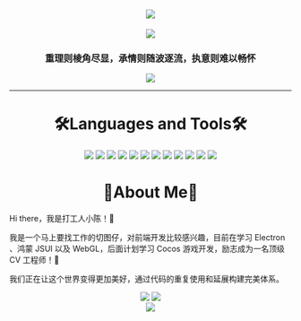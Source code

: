 <!-- dynamic typing effect 动态打字效果 -->
<h1 align="center">
<a href="https://github.com/Oguri-Chen/">
  <img src="https://readme-typing-svg.herokuapp.com/?lines=Hello%2C%20World!;打工人小陈的小窝&center=true&size=27" />
</a>
</h1>

<!-- knock code pictures 敲代码的图片 -->
<div align="center" ><img src="https://cdn.jsdelivr.net/gh/Oguri-Chen/Oguri-Chen/assets/images/coding.gif" /></div>
<h3 align="center">重理则棱角尽显，承情则随波逐流，执意则难以畅怀</h3>

<!-- Snake Code Contribution Map 贪吃蛇代码贡献图 -->
<div align="center">
<img src="https://cdn.jsdelivr.net/gh/Oguri-Chen/Oguri-Chen/profile-snake-contrib/github-contribution-grid-snake.svg" />
</div>
<hr/>

<!--  skill badge 技能徽章 -->
<h1 align="center">🛠Languages and Tools🛠</h1>
<div align="center">
<img src="https://img.shields.io/badge/html5%20-%23E34F26?&style=for-the-badge&logo=html5&logoColor=white" />
<img src="https://img.shields.io/badge/-CSS3-1572B6?style=for-the-badge&logo=css3" />
<img src="https://img.shields.io/badge/javascript%20-%23323330.svg?style=for-the-badge&logo=javascript" />
<img src="https://img.shields.io/badge/-TypeScript%20-%23323330?style=for-the-badge&logo=typescript" />
<img src="https://img.shields.io/badge/Vue-35495E?style=for-the-badge&logo=vue.js&logoColor=4FC08D" />
<img src="https://img.shields.io/badge/react-35495E?style=for-the-badge&logo=react" />
<img src="https://img.shields.io/badge/-Electron-35495E?style=for-the-badge&logo=electron" />
<img src="https://img.shields.io/badge/node%20-%2343853D?&style=for-the-badge&logo=node.js&logoColor=white" />
<img src="https://img.shields.io/badge/MongoDB-234ea94b?&style=for-the-badge&logo=mongodb&logoColor=white" />
<img src="https://img.shields.io/badge/git%20-%23F05033?&style=for-the-badge&logo=git&logoColor=white" />
<img src="https://img.shields.io/badge/-Github-000000?style=for-the-badge&logo=github&logoColor=FFFFFF">
<img src="https://img.shields.io/badge/-VS%20Code-007ACC?style=for-the-badge&logo=visual%20studio%20code&logoColor=white" />
</div>







<h1 align="center">🍪About Me🍪</h1>

Hi there，我是打工人小陈！👋

我是一个马上要找工作的切图仔，对前端开发比较感兴趣，目前在学习 Electron 、鸿蒙 JSUI 以及 WebGL，后面计划学习 Cocos 游戏开发，励志成为一名顶级 CV 工程师！🤡

我们正在让这个世界变得更加美好，通过代码的重复使用和延展构建完美体系。

<!--  readme 统计卡片 -->
<div align="center">
<img src="https://github-readme-stats.vercel.app/api?username=Oguri-Chen&show_icons=true&theme=dark&hide=contribs,prs" />
<img src="https://github-readme-stats.vercel.app/api/top-langs/?username=Oguri-Chen&layout=compact&theme=dark" />
</div>
<div align="center" >
<img src="./assets/images/girl.gif" />
</div>

